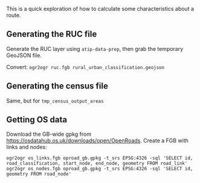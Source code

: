 This is a quick exploration of how to calculate some characteristics about a route.

## Generating the RUC file

Generate the RUC layer using `atip-data-prep`, then grab the temporary GeoJSON file.

Convert: `ogr2ogr ruc.fgb rural_urban_classification.geojson`

## Generating the census file

Same, but for `tmp_census_output_areas`

## Getting OS data

Download the GB-wide gpkg from <https://osdatahub.os.uk/downloads/open/OpenRoads>. Create a FGB with links and nodes:

```
ogr2ogr os_links.fgb oproad_gb.gpkg -t_srs EPSG:4326 -sql 'SELECT id, road_classification, start_node, end_node, geometry FROM road_link'
ogr2ogr os_nodes.fgb oproad_gb.gpkg -t_srs EPSG:4326 -sql 'SELECT id, geometry FROM road_node'
```
